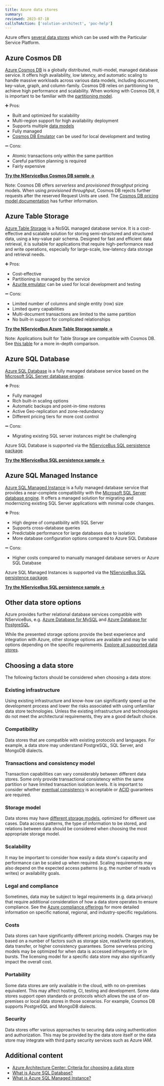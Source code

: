 ```yaml
---
title: Azure data stores
summary:
reviewed: 2023-07-18
callsToAction: ['solution-architect', 'poc-help']
---
```


Azure offers [several data stores](https://learn.microsoft.com/en-us/azure/architecture/guide/technology-choices/data-store-decision-tree) which can be used with the Particular Service Platform.

## Azure Cosmos DB

[Azure Cosmos DB](https://learn.microsoft.com/en-us/azure/cosmos-db/introduction) is a globally distributed, multi-model, managed database service. It offers high availability, low latency, and automatic scaling to handle massive workloads across various data models, including document, key-value, graph, and column-family. Cosmos DB relies on partitioning to achieve high performance and scalability. When working with Cosmos DB, it is important to be familiar with the [partitioning model](https://learn.microsoft.com/en-us/azure/cosmos-db/partitioning-overview).

:heavy_plus_sign: Pros:

- Built and optimized for scalability
- Multi-region support for high availability deployment
- Supports multiple [data models](https://learn.microsoft.com/en-us/azure/cosmos-db/choose-api)
- Fully managed
- [Cosmos DB Emulator](https://learn.microsoft.com/en-us/azure/cosmos-db/local-emulator) can be used for local development and testing

:heavy_minus_sign: Cons:

- Atomic transactions only within the same partition
- Careful partition planning is required
- Fairly expensive

[**Try the NServiceBus Cosmos DB sample →**](/samples/cosmosdb/simple/)

Note: Cosmos DB offers _serverless_ and _provisioned throughput_ pricing models. When using _provisioned throughput_, Cosmos DB rejects further requests after the reserved Request Units are used. The [Cosmos DB pricing model documentation](https://learn.microsoft.com/en-us/azure/cosmos-db/how-pricing-works) has further information.

## Azure Table Storage

[Azure Table Storage](https://learn.microsoft.com/en-us/azure/storage/tables/table-storage-overview) is a NoSQL managed database service. It is a cost-effective and scalable solution for storing semi-structured and structured data, using a key-value pair schema. Designed for fast and efficient data retrieval, it is suitable for applications that require high-performance read and write operations, especially for large-scale, low-latency data storage and retrieval needs.

:heavy_plus_sign: Pros:

- Cost-effective
- Partitioning is managed by the service
- [Azurite emulator](https://learn.microsoft.com/en-us/azure/storage/common/storage-use-azurite) can be used for local development and testing

:heavy_minus_sign: Cons:

- Limited number of columns and single entity (row) size
- Limited query capabilities
- Multi-document transactions are limited to the same partition
- No built-in support for complicated relationships

[**Try the NServiceBus Azure Table Storage sample →**](/samples/azure/azure-table/simple/)

Note: Applications built for Table Storage are compatible with Cosmos DB. See [this table](https://learn.microsoft.com/en-us/azure/cosmos-db/table/support) for a more in-depth comparison.

## Azure SQL Database

[Azure SQL Database](https://azure.microsoft.com/en-us/products/azure-sql/database/) is a fully managed database service based on the [Microsoft SQL Server database engine](https://learn.microsoft.com/en-us/sql/sql-server/?view=sql-server-ver16). 

:heavy_plus_sign: Pros:

- Fully managed
- Rich built-in scaling options
- Automatic backups and point-in-time restores
- Active Geo-replication and zone-redundancy
- Different pricing tiers for more cost control

:heavy_minus_sign: Cons:

- Migrating existing SQL server instances might be challenging

Azure SQL Database is supported via the [NServiceBus SQL persistence package](/persistence/sql/).

[**Try the NServiceBus SQL persistence sample →**](/samples/sql-persistence/simple/)

## Azure SQL Managed Instance

[Azure SQL Managed Instance](https://azure.microsoft.com/en-us/products/azure-sql/managed-instance) is a fully managed database service that provides a near-complete compatibility with the [Microsoft SQL Server database engine](https://learn.microsoft.com/en-us/sql/sql-server/?view=sql-server-ver16). It offers a managed solution for migrating and modernizing existing SQL Server applications with minimal code changes.

:heavy_plus_sign: Pros:

- High degree of compatibility with SQL Server
- Supports cross-database queries
- Predictable performance for large databases due to isolation
- More database configuration options compared to Azure SQL Database

:heavy_minus_sign: Cons:

- Higher costs compared to manually managed database servers or Azure SQL Database

Azure SQL Managed Instances is supported via the [NServiceBus SQL persistence package](/persistence/sql/).

[**Try the NServiceBus SQL persistence sample →**](/samples/sql-persistence/simple/)

## Other data store options

Azure provides further relational database services compatible with NServiceBus, e.g. [Azure Database for MySQL](https://azure.microsoft.com/en-us/products/mysql) and [Azure Database for PostgreSQL](https://azure.microsoft.com/en-us/products/postgresql).

While the presented storage options provide the best experience and integration with Azure, other storage options are available and may be valid options depending on the specific requirements. [Explore all supported data stores](/persistence/#supported-persisters).

## Choosing a data store

The following factors should be considered when choosing a data store:

### Existing infrastructure

Using existing infrastructure and know-how can significantly speed up the development process and lower the risks associated with using unfamiliar data store technologies. Unless the existing infrastructure and technologies do not meet the architectural requirements, they are a good default choice.

### Compatibility

Data stores that are compatible with existing protocols and languages. For example, a data store may understand PostgreSQL, SQL Server, and MongoDB dialects.

### Transactions and consistency model

Transaction capabilities can vary considerably between different data stores. Some only provide transactional consistency within the same partition or have limited transaction isolation levels. It is important to consider whether [eventual consistency](https://en.wikipedia.org/wiki/Eventual_consistency) is acceptable or [ACID](https://en.wikipedia.org/wiki/ACID) guarantees are required.

### Storage model

Data stores may have [different storage models](https://learn.microsoft.com/en-us/azure/architecture/guide/technology-choices/data-store-overview), optimized for different use cases. Data access patterns, the type of information to be stored, and relations between data should be considered when choosing the most appropriate storage model.

### Scalability

It may be important to consider how easily a data store's capacity and performance can be scaled up when required. Scaling requirements may also depend on the expected access patterns (e.g. the number of reads vs writes) or availability goals.

### Legal and compliance

Sometimes, data may be subject to legal requirements (e.g. data privacy) that require additional consideration of how a data store operates to ensure compliance. See the [Azure compliance offerings](https://learn.microsoft.com/en-us/compliance/regulatory/offering-home) for more detailed information on specific national, regional, and industry-specific regulations.

### Costs

Data stores can have significantly different pricing models. Charges may be based on a number of factors such as storage size, read/write operations, data transfer, or higher consistency guarantees. Some serverless pricing models may be optimized for when data is accessed infrequently or in bursts. The licensing model for a specific data store may also significantly impact the overall cost.

### Portability

Some data stores are only available in the cloud, with no on-premises equivalent. This may affect hosting, CI, testing and development. Some data stores support open standards or protocols which allows the use of on-premises or local data stores in those scenarios. For example, Cosmos DB supports PostgreSQL and MongoDB dialects.

### Security

Data stores offer various approaches to securing data using authentication and authorization. This may be provided by the data store itself or the data store may integrate with third party security services such as Azure IAM.

## Additional content

- [Azure Architecture Center: Criteria for choosing a data store](https://learn.microsoft.com/en-us/azure/architecture/guide/technology-choices/data-store-considerations)
- [What is Azure SQL Database?](https://learn.microsoft.com/en-us/azure/azure-sql/database/sql-database-paas-overview?view=azuresql)
- [What is Azure SQL Managed Instance?](https://learn.microsoft.com/en-us/azure/azure-sql/managed-instance/sql-managed-instance-paas-overview?view=azuresql)
